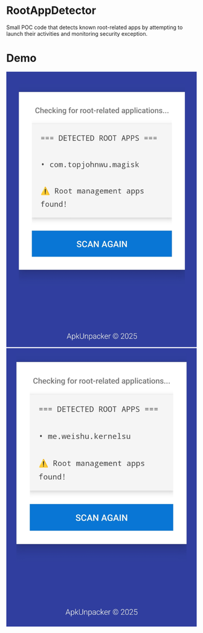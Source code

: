 # RootAppDetector
Small POC code that detects known root-related apps by attempting to launch their activities and monitoring security exception.

# Demo

![Magisk](./Magisk.jpg)
![KernelSU](./KernelSU.jpg)

